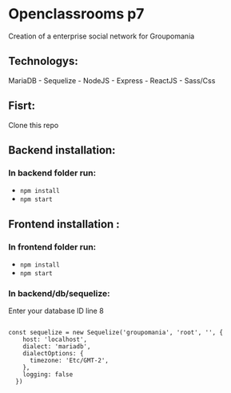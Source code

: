 # Openclassrooms p7

Creation of a enterprise social network for Groupomania

## Technologys:

MariaDB - Sequelize - NodeJS - Express - ReactJS - Sass/Css

## Fisrt: 

Clone this repo

## Backend installation:

### In backend folder run: 

* `npm install`
* `npm start`


## Frontend installation :

### In frontend folder run:

* `npm install`
* `npm start`

### In backend/db/sequelize:

 Enter your database ID line 8

```

const sequelize = new Sequelize('groupomania', 'root', '', {
    host: 'localhost',
    dialect: 'mariadb',
    dialectOptions: {
      timezone: 'Etc/GMT-2',
    },
    logging: false
  })

```

